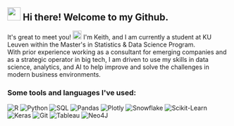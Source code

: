 <h2><img src="https://emojis.slackmojis.com/emojis/images/1643514936/9579/blob_excited.gif?1643514936" width="30"/> Hi there! Welcome to my Github.</h2>

<p>It's great to meet you! <img src="https://cdn-icons-png.flaticon.com/512/2339/2339864.png" width="20"/> I'm Keith, and I am currently a student at KU Leuven within the Master's in Statistics & Data Science Program. 
</br> With prior experience working as a consultant for emerging companies and as a strategic operator in big tech, I am driven to use my skills in data science, analytics, and AI to help improve and solve the challenges in modern business environments. </p>

<h3>Some tools and languages I've used:</h3>
<p>
<img alt="R" src="https://img.shields.io/badge/r-%23276DC3.svg?style=for-the-badge&logo=r&logoColor=white"/> 
<img alt="Python" src="https://img.shields.io/badge/python-3670A0?style=for-the-badge&logo=python&logoColor=ffdd54"/>
<img alt="SQL" src="https://img.shields.io/badge/PostgreSQL-316192?style=for-the-badge&logo=postgresql&logoColor=white"/>
<img alt="Pandas" src="https://img.shields.io/badge/pandas-%23150458.svg?style=for-the-badge&logo=pandas&logoColor=white"/>
<img alt="Plotly" src="https://img.shields.io/badge/Plotly-%233F4F75.svg?style=for-the-badge&logo=plotly&logoColor=white"/>
<img alt="Snowflake" src="https://img.shields.io/badge/snowflake-%2329B5E8.svg?style=for-the-badge&logo=snowflake&logoColor=white"/>
<img alt="Scikit-Learn" src="https://img.shields.io/badge/scikit--learn-%23F7931E.svg?style=for-the-badge&logo=scikit-learn&logoColor=white"/>
<img alt="Keras" src="https://img.shields.io/badge/Keras-%23D00000.svg?style=for-the-badge&logo=Keras&logoColor=white"/>
<img alt="Git" src="https://img.shields.io/badge/git-%23F05033.svg?style=for-the-badge&logo=git&logoColor=white"/>
<img alt="Tableau" src="https://img.shields.io/badge/Tableau-E97627?style=for-the-badge&logo=Tableau&logoColor=white"/>
<img alt="Neo4J" src="https://img.shields.io/badge/Neo4j-018bff?style=for-the-badge&logo=neo4j&logoColor=white"/>
</p>
